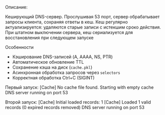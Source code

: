 Описание:

Кеширующий DNS-сервер. Прослушивая 53 порт, сервер обрабатывает запросы клиента, сохраняя ответы в кеш. Кеш регулярно актуализируется: удаляются старые записи с истекшим сроко действия. При штатном выключении сервера, кеш сериализуется для восстановления при следующем запуске

Особенности
- Кэширование DNS-записей (A, AAAA, NS, PTR)
- Автоматическое обновление TTL
- Сохранение кэша на диск (`cache.pkl`)
- Асинхронная обработка запросов через `selectors`
- Корректная обработка Ctrl+C (SIGINT)

Первый запуск:
[Cache] No cache file found. Starting with empty cache
DNS server running on port 53

Второй запуск:
[Cache] Initial loaded records: 1
[Cache] Loaded 1 valid records (0 expired records removed)
DNS server running on port 53
